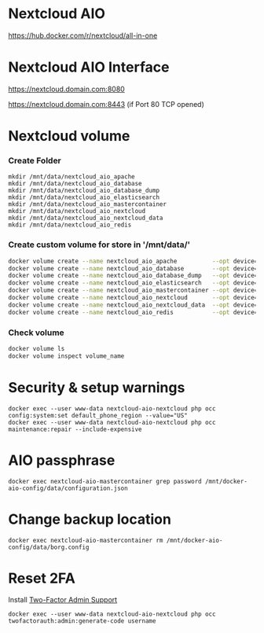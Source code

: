 # Nextcloud AIO
https://hub.docker.com/r/nextcloud/all-in-one

# Nextcloud AIO Interface
https://nextcloud.domain.com:8080

https://nextcloud.domain.com:8443 (if Port 80 TCP opened)


# Nextcloud volume
### Create Folder
```
mkdir /mnt/data/nextcloud_aio_apache
mkdir /mnt/data/nextcloud_aio_database
mkdir /mnt/data/nextcloud_aio_database_dump
mkdir /mnt/data/nextcloud_aio_elasticsearch
mkdir /mnt/data/nextcloud_aio_mastercontainer
mkdir /mnt/data/nextcloud_aio_nextcloud
mkdir /mnt/data/nextcloud_aio_nextcloud_data
mkdir /mnt/data/nextcloud_aio_redis
```
### Create custom volume for store in '/mnt/data/'
```bash
docker volume create --name nextcloud_aio_apache          --opt device=/mnt/data/nextcloud_aio_apache          --opt type=none --opt o=bind
docker volume create --name nextcloud_aio_database        --opt device=/mnt/data/nextcloud_aio_database        --opt type=none --opt o=bind
docker volume create --name nextcloud_aio_database_dump   --opt device=/mnt/data/nextcloud_aio_database_dump   --opt type=none --opt o=bind
docker volume create --name nextcloud_aio_elasticsearch   --opt device=/mnt/data/nextcloud_aio_elasticsearch   --opt type=none --opt o=bind
docker volume create --name nextcloud_aio_mastercontainer --opt device=/mnt/data/nextcloud_aio_mastercontainer --opt type=none --opt o=bind
docker volume create --name nextcloud_aio_nextcloud       --opt device=/mnt/data/nextcloud_aio_nextcloud       --opt type=none --opt o=bind
docker volume create --name nextcloud_aio_nextcloud_data  --opt device=/mnt/data/nextcloud_aio_nextcloud_data  --opt type=none --opt o=bind
docker volume create --name nextcloud_aio_redis           --opt device=/mnt/data/nextcloud_aio_redis           --opt type=none --opt o=bind
```
### Check volume
```bash
docker volume ls
docker volume inspect volume_name
```

# Security & setup warnings
```
docker exec --user www-data nextcloud-aio-nextcloud php occ config:system:set default_phone_region --value="US"
docker exec --user www-data nextcloud-aio-nextcloud php occ maintenance:repair --include-expensive
```

# AIO passphrase
```
docker exec nextcloud-aio-mastercontainer grep password /mnt/docker-aio-config/data/configuration.json
```

# Change backup location
```
docker exec nextcloud-aio-mastercontainer rm /mnt/docker-aio-config/data/borg.config
```


# Reset 2FA
Install [Two-Factor Admin Support](https://apps.nextcloud.com/apps/twofactor_admin)
```
docker exec --user www-data nextcloud-aio-nextcloud php occ twofactorauth:admin:generate-code username
```
